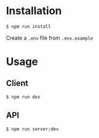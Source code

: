 # Installation

``` bash
$ npm run install
```

Create a `.env` file from `.env.example`

# Usage

## Client

``` bash
$ npm run dev
```

## API

``` bash
$ npm run server:dev
```
